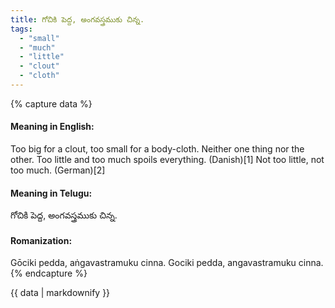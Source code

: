 ```yaml
---
title: గోచికి పెద్ద, అంగవస్త్రముకు చిన్న.
tags:
  - "small"
  - "much"
  - "little"
  - "clout"
  - "cloth"
---
```


{% capture data %}
#### Meaning in English:
Too big for a clout, too small for a body-cloth.
Neither one thing nor the other.
Too little and too much spoils everything. (Danish)[1]
Not too little, not too much. (German)[2]

#### Meaning in Telugu:
గోచికి పెద్ద, అంగవస్త్రముకు చిన్న.

#### Romanization:
Gōciki pedda, aṅgavastramuku cinna.
Gociki pedda, angavastramuku cinna.
{% endcapture %}

{{ data | markdownify }}

